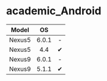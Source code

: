 # academic_Android



| Model | OS| |
|:--:|:--:|:--:|
|Nexus5|6.0.1|-|
|Nexus5|4.4|✔|
|Nexus9|6.0.1|-|
|Nexus9|5.1.1|✔|


